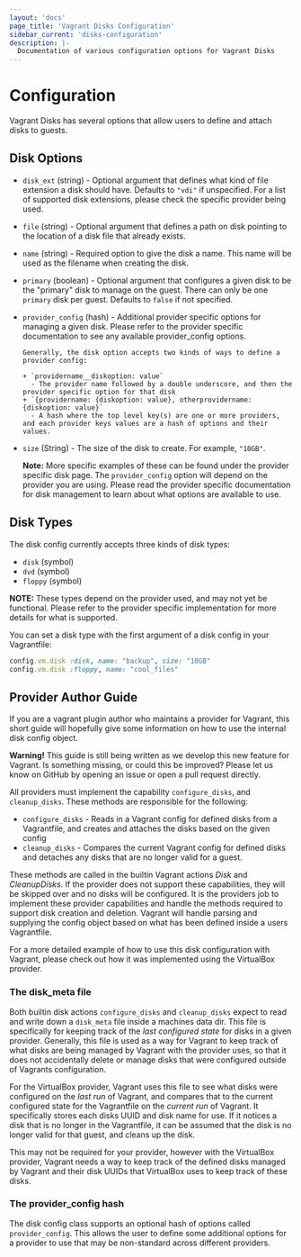 ```yaml
---
layout: 'docs'
page_title: 'Vagrant Disks Configuration'
sidebar_current: 'disks-configuration'
description: |-
  Documentation of various configuration options for Vagrant Disks
---
```


# Configuration

Vagrant Disks has several options that allow users to define and attach disks to guests.

## Disk Options

- `disk_ext` (string) - Optional argument that defines what kind of file
  extension a disk should have. Defaults to `"vdi"` if unspecified. For a list of
  supported disk extensions, please check the specific provider being used.
- `file` (string) - Optional argument that defines a path on disk pointing to
  the location of a disk file that already exists.
- `name` (string) - Required option to give the disk a name. This name will be
  used as the filename when creating the disk.
- `primary` (boolean) - Optional argument that configures a given disk to be the
  "primary" disk to manage on the guest. There can only be one `primary` disk per guest.
  Defaults to `false` if not specified.
- `provider_config` (hash) - Additional provider specific options for managing a given disk. Please refer to
  the provider specific documentation to see any available provider_config options.

      Generally, the disk option accepts two kinds of ways to define a provider config:

      + `providername__diskoption: value`
        - The provider name followed by a double underscore, and then the provider specific option for that disk
      + `{providername: {diskoption: value}, otherprovidername: {diskoption: value}`
        - A hash where the top level key(s) are one or more providers, and each provider keys values are a hash of options and their values.

- `size` (String) - The size of the disk to create. For example, `"10GB"`.

  **Note:** More specific examples of these can be found under the provider
  specific disk page. The `provider_config` option will depend on the provider
  you are using. Please read the provider specific documentation for disk
  management to learn about what options are available to use.

## Disk Types

The disk config currently accepts three kinds of disk types:

- `disk` (symbol)
- `dvd` (symbol)
- `floppy` (symbol)

**NOTE:** These types depend on the provider used, and may not yet be functional. Please
refer to the provider specific implementation for more details for what is supported.

You can set a disk type with the first argument of a disk config in your Vagrantfile:

```ruby
config.vm.disk :disk, name: "backup", size: "10GB"
config.vm.disk :floppy, name: "cool_files"
```

## Provider Author Guide

If you are a vagrant plugin author who maintains a provider for Vagrant, this short guide will hopefully give some information on how to use the internal disk config object.

<div class="alert alert-warning">
  <strong>Warning!</strong> This guide is still being written as we develop this
  new feature for Vagrant. Is something missing, or could this be improved? Please
  let us know on GitHub by opening an issue or open a pull request directly.
</div>

All providers must implement the capability `configure_disks`, and `cleanup_disks`.
These methods are responsible for the following:

- `configure_disks` - Reads in a Vagrant config for defined disks from a Vagrantfile,
  and creates and attaches the disks based on the given config
- `cleanup_disks` - Compares the current Vagrant config for defined disks and detaches
  any disks that are no longer valid for a guest.

These methods are called in the builtin Vagrant actions _Disk_ and _CleanupDisks_.
If the provider does not support these capabilities, they will be skipped over and no
disks will be configured. It is the providers job to implement these provider capabilities
and handle the methods required to support disk creation and deletion. Vagrant will
handle parsing and supplying the config object based on what has been defined inside
a users Vagrantfile.

For a more detailed example of how to use this disk configuration with Vagrant, please
check out how it was implemented using the VirtualBox provider.

### The disk_meta file

Both builtin disk actions `configure_disks` and `cleanup_disks` expect to read and
write down a `disk_meta` file inside a machines data dir. This file is specifically
for keeping track of the _last configured state_ for disks in a given provider.
Generally, this file is used as a way for Vagrant to keep track of what disks
are being managed by Vagrant with the provider uses, so that it does not accidentally
delete or manage disks that were configured outside of Vagrants configuration.

For the VirtualBox provider, Vagrant uses this file to see what disks were configured
on the _last run_ of Vagrant, and compares that to the current configured state for
the Vagrantfile on the _current run_ of Vagrant. It specifically stores each disks
UUID and disk name for use. If it notices a disk that is no longer in the
Vagrantfile, it can be assumed that the disk is no longer valid for that guest,
and cleans up the disk.

This may not be required for your provider, however with the VirtualBox provider, Vagrant
needs a way to keep track of the defined disks managed by Vagrant and their disk UUIDs
that VirtualBox uses to keep track of these disks.

### The provider_config hash

The disk config class supports an optional hash of options called `provider_config`.
This allows the user to define some additional options for a provider to use that
may be non-standard across different providers.
